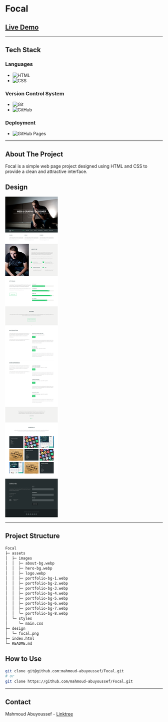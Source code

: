 # Focal

## [Live Demo](https://mahmoud-abuyoussef.github.io/Focal/)

---

## Tech Stack

### Languages

- ![HTML](https://img.shields.io/badge/HTML-%23E34F26.svg?logo=html5&logoColor=white)
- ![CSS](https://img.shields.io/badge/CSS-1572B6?logo=css3&logoColor=fff)

### Version Control System

- ![Git](https://img.shields.io/badge/Git-F05032?logo=git&logoColor=fff)
- ![GitHub](https://img.shields.io/badge/GitHub-%23121011.svg?logo=github&logoColor=white)

### Deployment

- ![GitHub Pages](https://img.shields.io/badge/GitHub%20Pages-121013?logo=github&logoColor=white)

---

## About The Project

Focal is a simple web page project designed using HTML and CSS to provide a clean and attractive interface.

## Design

![Landing Design](https://github.com/mahmoud-abuyoussef/Focal/blob/main/design/focal.png)

---

## Project Structure

```plaintext
Focal
├─ assets
│  ├─ images
│  │  ├─ about-bg.webp
│  │  ├─ hero-bg.webp
│  │  ├─ logo.webp
│  │  ├─ portfolio-bg-1.webp
│  │  ├─ portfolio-bg-2.webp
│  │  ├─ portfolio-bg-3.webp
│  │  ├─ portfolio-bg-4.webp
│  │  ├─ portfolio-bg-5.webp
│  │  ├─ portfolio-bg-6.webp
│  │  ├─ portfolio-bg-7.webp
│  │  └─ portfolio-bg-8.webp
│  └─ styles
│     └─ main.css
├─ design
│  └─ focal.png
├─ index.html
└─ README.md
```

## How to Use

```bash
git clone git@github.com:mahmoud-abuyoussef/Focal.git
# or  
git clone https://github.com/mahmoud-abuyoussef/Focal.git
```

---

## Contact

Mahmoud Abuyoussef - [Linktree](https://linktr.ee/mahmoudabuyoussef)

